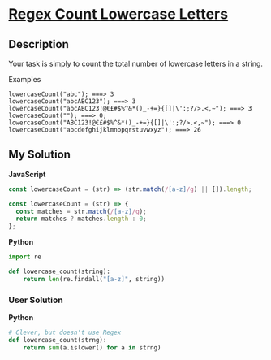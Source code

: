 # [Regex Count Lowercase Letters](https://www.codewars.com/kata/56a946cd7bd95ccab2000055)

## Description

Your task is simply to count the total number of lowercase letters in a string.

Examples

```
lowercaseCount("abc"); ===> 3
lowercaseCount("abcABC123"); ===> 3
lowercaseCount("abcABC123!@€£#$%^&*()_-+=}{[]|\':;?/>.<,~"); ===> 3
lowercaseCount(""); ===> 0;
lowercaseCount("ABC123!@€£#$%^&*()_-+=}{[]|\':;?/>.<,~"); ===> 0
lowercaseCount("abcdefghijklmnopqrstuvwxyz"); ===> 26
```

## My Solution

**JavaScript**

```js
const lowercaseCount = (str) => (str.match(/[a-z]/g) || []).length;
```

```js
const lowercaseCount = (str) => {
  const matches = str.match(/[a-z]/g);
  return matches ? matches.length : 0;
};
```

**Python**

```py
import re

def lowercase_count(string):
    return len(re.findall("[a-z]", string))
```

### User Solution

**Python**

```py
# Clever, but doesn't use Regex
def lowercase_count(strng):
    return sum(a.islower() for a in strng)
```

